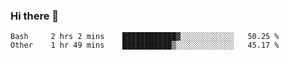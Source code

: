 ### Hi there 👋

<!--START_SECTION:waka-->

```text
Bash     2 hrs 2 mins    ████████████▓░░░░░░░░░░░░   50.25 %
Other    1 hr 49 mins    ███████████▒░░░░░░░░░░░░░   45.17 %
```

<!--END_SECTION:waka-->

<!--
**Jonas-VanHaeken/Jonas-VanHaeken** is a ✨ _special_ ✨ repository because its `README.md` (this file) appears on your GitHub profile.

Here are some ideas to get you started:

- 🔭 I’m currently working on ...
- 🌱 I’m currently learning ...
- 👯 I’m looking to collaborate on ...
- 🤔 I’m looking for help with ...
- 💬 Ask me about ...
- 📫 How to reach me: ...
- 😄 Pronouns: ...
- ⚡ Fun fact: ...
-->
